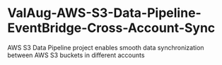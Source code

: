 # ValAug-AWS-S3-Data-Pipeline-EventBridge-Cross-Account-Sync
AWS S3 Data Pipeline project enables smooth data synchronization between AWS S3 buckets in different accounts
